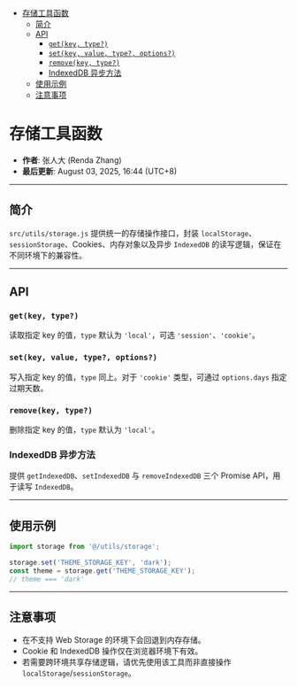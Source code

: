 <!-- START doctoc generated TOC please keep comment here to allow auto update -->
<!-- DON'T EDIT THIS SECTION, INSTEAD RE-RUN doctoc TO UPDATE -->

- [存储工具函数](#%E5%AD%98%E5%82%A8%E5%B7%A5%E5%85%B7%E5%87%BD%E6%95%B0)
  - [简介](#%E7%AE%80%E4%BB%8B)
  - [API](#api)
    - [`get(key, type?)`](#getkey-type)
    - [`set(key, value, type?, options?)`](#setkey-value-type-options)
    - [`remove(key, type?)`](#removekey-type)
    - [IndexedDB 异步方法](#indexeddb-%E5%BC%82%E6%AD%A5%E6%96%B9%E6%B3%95)
  - [使用示例](#%E4%BD%BF%E7%94%A8%E7%A4%BA%E4%BE%8B)
  - [注意事项](#%E6%B3%A8%E6%84%8F%E4%BA%8B%E9%A1%B9)

<!-- END doctoc generated TOC please keep comment here to allow auto update -->

# 存储工具函数

- **作者**: 张人大 (Renda Zhang)
- **最后更新**: August 03, 2025, 16:44 (UTC+8)

---

## 简介

`src/utils/storage.js` 提供统一的存储操作接口，封装 `localStorage`、`sessionStorage`、Cookies、内存对象以及异步 `IndexedDB` 的读写逻辑，保证在不同环境下的兼容性。

---

## API

### `get(key, type?)`

读取指定 key 的值，`type` 默认为 `'local'`，可选 `'session'`、`'cookie'`。

### `set(key, value, type?, options?)`

写入指定 key 的值，`type` 同上。对于 `'cookie'` 类型，可通过 `options.days` 指定过期天数。

### `remove(key, type?)`

删除指定 key 的值，`type` 默认为 `'local'`。

### IndexedDB 异步方法

提供 `getIndexedDB`、`setIndexedDB` 与 `removeIndexedDB` 三个 Promise API，用于读写 `IndexedDB`。

---

## 使用示例

```js
import storage from '@/utils/storage';

storage.set('THEME_STORAGE_KEY', 'dark');
const theme = storage.get('THEME_STORAGE_KEY');
// theme === 'dark'
```

---

## 注意事项

- 在不支持 Web Storage 的环境下会回退到内存存储。
- Cookie 和 IndexedDB 操作仅在浏览器环境下有效。
- 若需要跨环境共享存储逻辑，请优先使用该工具而非直接操作 `localStorage`/`sessionStorage`。
